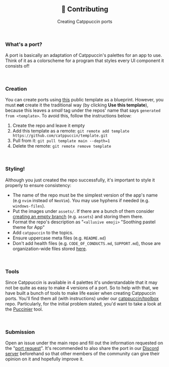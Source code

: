 <p align="center">
  <h2 align="center">🤝 Contributing</h2>
</p>

<p align="center">
	Creating Catppuccin ports
</p>

&nbsp;

### What's a port?

A port is basically an adaptation of Catppuccin's palettes for an app to use. Think of it as a colorscheme for a program that styles every UI component it consists of!

&nbsp;

### Creation

You can create ports using [this](https://github.com/catppuccin/template) public template as a blueprint. However, you must **not** create it the traditional way (by clicking **Use this template**), because this leaves a _small_ tag under the repos' name that says `generated from <template>`. To avoid this, follow the instructions below:

1. Create the repo and leave it empty
2. Add this template as a remote: `git remote add template https://github.com/catppuccin/template.git`
3. Pull from it: `git pull template main --depth=1`
4. Delete the remote: `git remote remove template`

&nbsp;

### Styling!

Although you just created the repo successfully, it's important to style it properly to ensure consistency:

-   The name of the repo must be the simplest version of the app's name (e.g `nvim` instead of `NeoVim`). You may use hyphens if needed (e.g. `windows-files`).
-   Put the images under `assets/`. If there are a bunch of them consider [creating an empty branch](https://gist.github.com/joncardasis/e6494afd538a400722545163eb2e1fa5) (e.g. `assets`) and storing them there.
-   Format the repo's description as "`<allusive emoji>` "Soothing pastel theme for App"
-   Add `catppuccin` to the topics.
-   Ensure uppercase meta files (e.g. `README.md`)
-   Don't add health files (e.g. `CODE_OF_CONDUCTS.md`, `SUPPORT.md`), those are organization-wide files stored [here](https://github.com/catppuccin/.github).

&nbsp;

### Tools

Since Catppuccin is available in 4 palettes it's understandable that it may not be quite as easy to make 4 versions of a port. So to help with that, we have built a bunch of tools to make life easier when creating Catppuccin ports. You'll find them all (with instructions) under our [catppuccin/toolbox](https://github.com/catppuccin/toolbox) repo. Particularly, for the initial problem stated, you'd want to take a look at the [Puccinier](https://github.com/catppuccin/toolbox#%EF%B8%8F-puccinier) tool.

&nbsp;

### Submission

Open an issue under the main repo and fill out the information requested on the "[port request](https://github.com/catppuccin/catppuccin/issues/new?assignees=&labels=port+request&template=port-request.md&title=App)". It's recommended to also share the port in our [Discord server](https://discord.gg/r6Mdz5dpFc) beforehand so that other members of the community can give their opinion on it and hopefully improve it.
